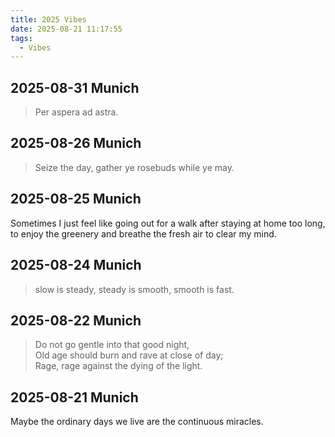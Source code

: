 ```yaml
---
title: 2025 Vibes
date: 2025-08-21 11:17:55
tags:
  - Vibes
---
```

## 2025-08-31 Munich

> Per aspera ad astra.

## 2025-08-26 Munich

> Seize the day, gather ye rosebuds while ye may.

## 2025-08-25 Munich

Sometimes I just feel like going out for a walk after staying at home too long, to enjoy  the greenery and breathe the fresh air  to clear my mind.

## 2025-08-24 Munich

> slow is steady,
> steady is smooth,
> smooth is fast.

## 2025-08-22 Munich

> Do not go gentle into that good night,  
> Old age should burn and rave at close of day;  
> Rage, rage against the dying of the light.

## 2025-08-21 Munich

Maybe the ordinary days we live are the continuous miracles.